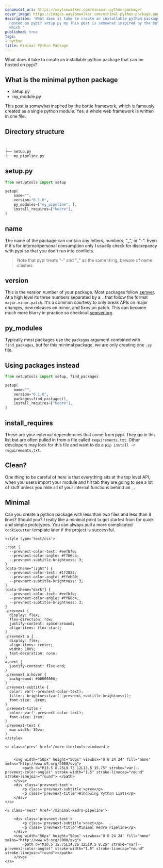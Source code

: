 ```yaml
---
canonical_url: https://waylonwalker.com/minimal-python-package/
cover_image: https://images.waylonwalker.com/minimal-python-package.png
description: 'What does it take to create an installable python package that can be
  hosted on pypi? setup.py my This post is somewhat inspired by the bottle framework,
  which '
published: true
tags:
- python
title: Minimal Python Package
---
```


What does it take to create an installable python package that can be hosted on pypi?


## What is the minimal python package

* setup.py
* my_module.py


This post is somewhat inspired by the bottle framework, which is famously created as a single python module.  Yes, a whole web framework is written in one file.

## Directory structure

``` bash

.
├── setup.py
└── my_pipeline.py
```


## setup.py

``` python
from setuptools import setup

setup(
    name="",
    version="0.1.0",
    py_modules=["my_pipeline", ],
    install_requires=["kedro"],
)
```

## name

The name of the package can contain any letters, numbers, "_", or "-".  Even if it's for internal/personal consumption only I usually check for discrepancy with pypi so that you don't run into conflicts. 

> Note that pypi treats "-" and "_" as the same thing, beware of name clashes

## version

This is the version number of your package.  Most packages follow [semver](https://semver.org).  At a high level its three numbers separated by a `.` that follow the format `major.minor.patch`.  It's a common courtesy to only break APIs on major changes, new releases on minor, and fixes on patch.  This can become much more blurry in practice so checkout [semver.org](https://semver.org/).

## py_modules

Typically most packages use the `packages` argument combined with
`find_packages`, but for this minimal package, we are only creating one `.py` file.

## Using packages instead

``` python
from setuptools import setup, find_packages

setup(
    name="",
    version="0.1.0",
    packages=find_packages(),
    install_requires=["kedro"],
)
```


## install_requires
These are your external dependencies that come from pypi.  They go in this list but are often pulled in from a file called `requirements.txt`.  Other developers may look for this file and want to do a `pip install -r requirements.txt`.

## Clean?

One thing to be careful of here is that everything sits at the top level API, when you users import your module and hit tab they are going to see a lot of stuff unless you hide all of your internal functions behind an `_`.

## Minimal

Can you create a python package with less than two files and less than 8 lines? Should you?  I really like a minimal point to get started from for quick and simple prototypes.  You can always pull a more complicated `cookiecutter` template later if the project is successful.
<div class='prevnext'>

    <style type='text/css'>

    :root {
      --prevnext-color-text: #eefbfe;
      --prevnext-color-angle: #ff66c4;
      --prevnext-subtitle-brightness: 3;
    }
    [data-theme="light"] {
      --prevnext-color-text: #1f2022;
      --prevnext-color-angle: #ffeb00;
      --prevnext-subtitle-brightness: 3;
    }
    [data-theme="dark"] {
      --prevnext-color-text: #eefbfe;
      --prevnext-color-angle: #ff66c4;
      --prevnext-subtitle-brightness: 3;
    }
    .prevnext {
      display: flex;
      flex-direction: row;
      justify-content: space-around;
      align-items: flex-start;
    }
    .prevnext a {
      display: flex;
      align-items: center;
      width: 100%;
      text-decoration: none;
    }
    a.next {
      justify-content: flex-end;
    }
    .prevnext a:hover {
      background: #00000006;
    }
    .prevnext-subtitle {
      color: var(--prevnext-color-text);
      filter: brightness(var(--prevnext-subtitle-brightness));
      font-size: .8rem;
    }
    .prevnext-title {
      color: var(--prevnext-color-text);
      font-size: 1rem;
    }
    .prevnext-text {
      max-width: 30vw;
    }
    </style>
    
    <a class='prev' href='/more-itertools-windowed'>
    

        <svg width="50px" height="50px" viewbox="0 0 24 24" fill="none" xmlns="http://www.w3.org/2000/svg">
            <path d="M13.5 8.25L9.75 12L13.5 15.75" stroke="var(--prevnext-color-angle)" stroke-width="1.5" stroke-linecap="round" stroke-linejoin="round"> </path>
        </svg>
        <div class='prevnext-text'>
            <p class='prevnext-subtitle'>prev</p>
            <p class='prevnext-title'>Windowing Python Lists</p>
        </div>
    </a>
    
    <a class='next' href='/minimal-kedro-pipeline'>
    
        <div class='prevnext-text'>
            <p class='prevnext-subtitle'>next</p>
            <p class='prevnext-title'>Minimal Kedro Pipeline</p>
        </div>
        <svg width="50px" height="50px" viewbox="0 0 24 24" fill="none" xmlns="http://www.w3.org/2000/svg">
            <path d="M10.5 15.75L14.25 12L10.5 8.25" stroke="var(--prevnext-color-angle)" stroke-width="1.5" stroke-linecap="round" stroke-linejoin="round"></path>
        </svg>
    </a>
  </div>